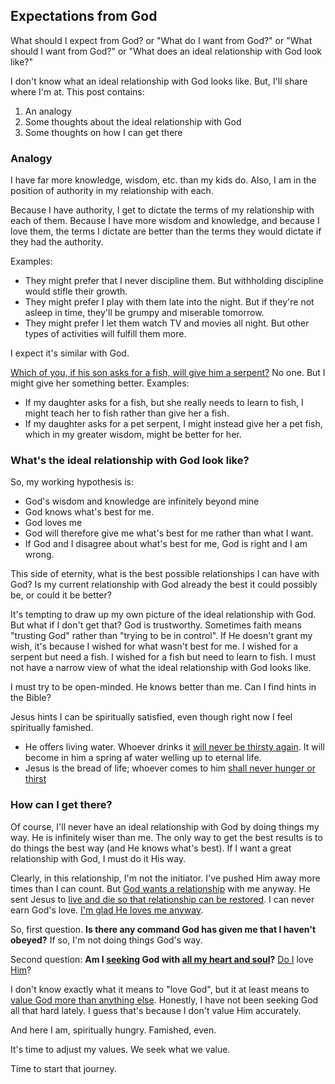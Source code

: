 ## Expectations from God

What should I expect from God?
or "What do I want from God?"
or "What should I want from God?"
or "What does an ideal relationship with God look like?"

I don't know what an ideal relationship with God looks like. But, I'll share where I'm at. This post contains:
1. An analogy
1. Some thoughts about the ideal relationship with God
1. Some thoughts on how I can get there

### Analogy

I have far more knowledge, wisdom, etc. than my kids do. Also, I am in the position of authority in my relationship with each.

Because I have authority, I get to dictate the terms of my relationship with each of them.
Because I have more wisdom and knowledge, and because I love them, the terms I dictate are better than the terms they would dictate if they had the authority.

Examples:
* They might prefer that I never discipline them. But withholding discipline would stifle their growth.
* They might prefer I play with them late into the night. But if they're not asleep in time, they'll be grumpy and miserable tomorrow.
* They might prefer I let them watch TV and movies all night. But other types of activities will fulfill them more.

I expect it's similar with God.

[Which of you, if his son asks for a fish, will give him a serpent?](https://www.biblegateway.com/passage/?search=Matthew+7:9-11&version=ESV) No one. But I might give her something better. Examples:
* If my daughter asks for a fish, but she really needs to learn to fish, I might teach her to fish rather than give her a fish.
* If my daughter asks for a pet serpent, I might instead give her a pet fish, which in my greater wisdom, might be better for her.

### What's the ideal relationship with God look like?

So, my working hypothesis is:
* God's wisdom and knowledge are infinitely beyond mine
* God knows what's best for me.
* God loves me
* God will therefore give me what's best for me rather than what I want.
* If God and I disagree about what's best for me, God is right and I am wrong.

This side of eternity, what is the best possible relationships I can have with God?
Is my current relationship with God already the best it could possibly be, or could it be better?

It's tempting to draw up my own picture of the ideal relationship with God. But what if I don't get that? God is trustworthy. Sometimes faith means "trusting God" rather than "trying to be in control". If He doesn't grant my wish, it's because I wished for what wasn't best for me. I wished for a serpent but need a fish. I wished for a fish but need to learn to fish. I must not have a narrow view of what the ideal relationship with God looks like.

I must try to be open-minded. He knows better than me. Can I find hints in the Bible?

Jesus hints I can be spiritually satisfied, even though right now I feel spiritually famished. 
* He offers living water. Whoever drinks it [will never be thirsty again](https://www.biblegateway.com/passage/?search=john+4:10-15&version=ESV). It will become in him a spring af water welling up to eternal life.
* Jesus is the bread of life; whoever comes to him [shall never hunger or thirst](https://www.biblegateway.com/passage/?search=John+6:35&version=ESV)

### How can I get there?

Of course, I'll never have an ideal relationship with God by doing things my way. He is infinitely wiser than me. The only way to get the best results is to do things the best way (and He knows what's best). If I want a great relationship with God, I must do it His way.

Clearly, in this relationship, I'm not the initiator. I've pushed Him away more times than I can count. But [God wants a relationship](https://www.biblegateway.com/passage/?search=Romans+5:6-11&version=ESV) with me anyway. He sent Jesus to [live and die so that relationship can be restored](https://www.biblegateway.com/passage/?search=Romans+5:6-11&version=ESV). I can never earn God's love. [I'm glad He loves me anyway](https://www.biblegateway.com/passage/?search=Ephesians+2&version=ESV).

So, first question. **Is there any command God has given me that I haven't obeyed?** If so, I'm not doing things God's way.

Second question: **Am I [seeking](https://www.biblegateway.com/passage/?search=matt+7:7-8&version=ESV) God with [all my heart and soul](https://www.biblegateway.com/passage/?search=deut+4:29&version=ESV)?** [Do I](https://www.biblegateway.com/passage/?search=deut+6:5&version=ESV) love [Him](https://www.biblegateway.com/passage/?search=matt+22:37-38&version=NIV)?

I don't know exactly what it means to "love God", but it at least means to [value God more than anything else](https://www.biblegateway.com/passage/?search=matt+13:44&version=ESV). Honestly, I have not been seeking God all that hard lately. I guess that's because I don't value Him accurately.

And here I am, spiritually hungry. Famished, even.

It's time to adjust my values. We seek what we value.

Time to start that journey.